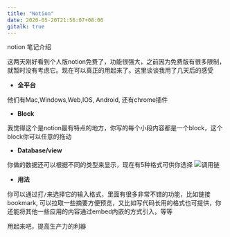 ```yaml
---
title: "Notion"
date: 2020-05-20T21:56:07+08:00
gitalk: true
---
```


notion 笔记介绍
<!--more-->

这两天刚好看到个人版notion免费了，功能很强大，之前因为免费版有很多限制，就暂时没有考虑它。现在可以真正的用起来了。这里谈谈我用了几天后的感受

- **全平台**

他们有Mac,Windows,Web,IOS, Android, 还有chrome插件

- **Block**

我觉得这个是notion最有特点的地方，你写的每个小段内容都是一个block，这个block你可以任意的拖动

- **Database/view**

你做的数据还可以根据不同的类型来显示，现在有5种格式可供你选择
![调用链](/images/database.png)

- **用法**

你可以通过打`/`来选择它的输入格式，里面有很多非常不错的功能，比如链接bookmark, 可以拉取一些摘要方便预览，又比如写代码长用的格式也可提供，你还能将其他一些应用的内容通过embed内嵌的方式引入，等等


用起来吧，提高生产力的利器